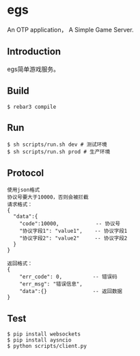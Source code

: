 egs
=====

An OTP application， A Simple Game Server.

Introduction
-------
egs简单游戏服务。  


Build
-----

    $ rebar3 compile


Run
-----
    $ sh scripts/run.sh dev # 测试环境
    $ sh scripts/run.sh prod # 生产环境

Protocol
-------
    使用json格式
    协议号要大于10000，否则会被拦截
    请求格式：
    {
      "data":{
        "code":10000,            -- 协议号
        "协议字段1": "value1",    -- 协议字段1
        "协议字段2": "value2"     -- 协议字段2
      }
    }

    返回格式：
    {
        "err_code": 0,          -- 错误码
        "err_msg": "错误信息",
        "data":{}               -- 返回数据
    }

Test
----
    $ pip install websockets
    $ pip install aysncio
    $ python scripts/client.py
